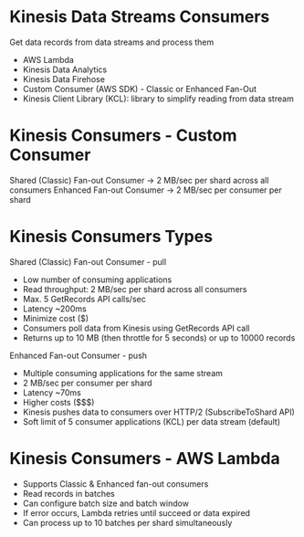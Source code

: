 # Kinesis Data Streams Consumers

Get data records from data streams and process them
- AWS Lambda
- Kinesis Data Analytics
- Kinesis Data Firehose
- Custom Consumer (AWS SDK) - Classic or Enhanced Fan-Out
- Kinesis Client Library (KCL): library to simplify reading from data stream

# Kinesis Consumers - Custom Consumer

Shared (Classic) Fan-out Consumer -> 2 MB/sec per shard across all consumers
Enhanced Fan-out Consumer -> 2 MB/sec per consumer per shard

# Kinesis Consumers Types

Shared (Classic) Fan-out Consumer - pull
- Low number of consuming applications
- Read throughput: 2 MB/sec per shard across all consumers
- Max. 5 GetRecords API calls/sec
- Latency ~200ms 
- Minimize cost ($)
- Consumers poll data from Kinesis using GetRecords API call
- Returns up to 10 MB (then throttle for 5 seconds) or up to 10000 records

Enhanced Fan-out Consumer - push
- Multiple consuming applications for the same stream
- 2 MB/sec per consumer per shard
- Latency ~70ms
- Higher costs ($$$)
- Kinesis pushes data to consumers over HTTP/2 (SubscribeToShard API)
- Soft limit of 5 consumer applications (KCL) per data stream (default)

# Kinesis Consumers - AWS Lambda

- Supports Classic & Enhanced fan-out consumers
- Read records in batches
- Can configure batch size and batch window
- If error occurs, Lambda retries until succeed or data expired
- Can process up to 10 batches per shard simultaneously



